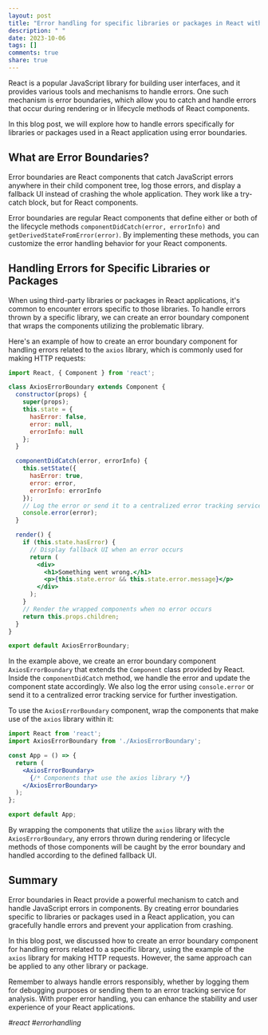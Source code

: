 ```yaml
---
layout: post
title: "Error handling for specific libraries or packages in React with error boundaries"
description: " "
date: 2023-10-06
tags: []
comments: true
share: true
---
```


React is a popular JavaScript library for building user interfaces, and it provides various tools and mechanisms to handle errors. One such mechanism is error boundaries, which allow you to catch and handle errors that occur during rendering or in lifecycle methods of React components.

In this blog post, we will explore how to handle errors specifically for libraries or packages used in a React application using error boundaries.

## What are Error Boundaries?

Error boundaries are React components that catch JavaScript errors anywhere in their child component tree, log those errors, and display a fallback UI instead of crashing the whole application. They work like a try-catch block, but for React components.

Error boundaries are regular React components that define either or both of the lifecycle methods `componentDidCatch(error, errorInfo)` and `getDerivedStateFromError(error)`. By implementing these methods, you can customize the error handling behavior for your React components.

## Handling Errors for Specific Libraries or Packages

When using third-party libraries or packages in React applications, it's common to encounter errors specific to those libraries. To handle errors thrown by a specific library, we can create an error boundary component that wraps the components utilizing the problematic library.

Here's an example of how to create an error boundary component for handling errors related to the `axios` library, which is commonly used for making HTTP requests:

```jsx
import React, { Component } from 'react';

class AxiosErrorBoundary extends Component {
  constructor(props) {
    super(props);
    this.state = {
      hasError: false,
      error: null,
      errorInfo: null
    };
  }

  componentDidCatch(error, errorInfo) {
    this.setState({
      hasError: true,
      error: error,
      errorInfo: errorInfo
    });
    // Log the error or send it to a centralized error tracking service
    console.error(error);
  }

  render() {
    if (this.state.hasError) {
      // Display fallback UI when an error occurs
      return (
        <div>
          <h1>Something went wrong.</h1>
          <p>{this.state.error && this.state.error.message}</p>
        </div>
      );
    }
    // Render the wrapped components when no error occurs
    return this.props.children;
  }
}

export default AxiosErrorBoundary;
```

In the example above, we create an error boundary component `AxiosErrorBoundary` that extends the `Component` class provided by React. Inside the `componentDidCatch` method, we handle the error and update the component state accordingly. We also log the error using `console.error` or send it to a centralized error tracking service for further investigation.

To use the `AxiosErrorBoundary` component, wrap the components that make use of the `axios` library within it:

```jsx
import React from 'react';
import AxiosErrorBoundary from './AxiosErrorBoundary';

const App = () => {
  return (
    <AxiosErrorBoundary>
      {/* Components that use the axios library */}
    </AxiosErrorBoundary>
  );
};

export default App;
```

By wrapping the components that utilize the `axios` library with the `AxiosErrorBoundary`, any errors thrown during rendering or lifecycle methods of those components will be caught by the error boundary and handled according to the defined fallback UI.

## Summary

Error boundaries in React provide a powerful mechanism to catch and handle JavaScript errors in components. By creating error boundaries specific to libraries or packages used in a React application, you can gracefully handle errors and prevent your application from crashing.

In this blog post, we discussed how to create an error boundary component for handling errors related to a specific library, using the example of the `axios` library for making HTTP requests. However, the same approach can be applied to any other library or package.

Remember to always handle errors responsibly, whether by logging them for debugging purposes or sending them to an error tracking service for analysis. With proper error handling, you can enhance the stability and user experience of your React applications.

_#react #errorhandling_